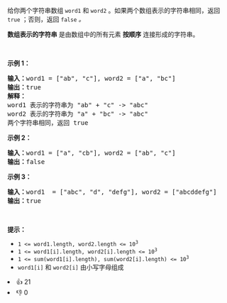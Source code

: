 <p>给你两个字符串数组 <code>word1</code> 和 <code>word2</code> 。如果两个数组表示的字符串相同，返回<em> </em><code>true</code><em> </em>；否则，返回 <code>false</code><em> 。</em></p>

<p><strong>数组表示的字符串</strong> 是由数组中的所有元素 <strong>按顺序</strong> 连接形成的字符串。</p>

<p> </p>

<p><strong>示例 1：</strong></p>

<pre>
<strong>输入：</strong>word1 = ["ab", "c"], word2 = ["a", "bc"]
<strong>输出：</strong>true
<strong>解释：</strong>
word1 表示的字符串为 "ab" + "c" -> "abc"
word2 表示的字符串为 "a" + "bc" -> "abc"
两个字符串相同，返回 true</pre>

<p><strong>示例 2：</strong></p>

<pre>
<strong>输入：</strong>word1 = ["a", "cb"], word2 = ["ab", "c"]
<strong>输出：</strong>false
</pre>

<p><strong>示例 3：</strong></p>

<pre>
<strong>输入：</strong>word1  = ["abc", "d", "defg"], word2 = ["abcddefg"]
<strong>输出：</strong>true
</pre>

<p> </p>

<p><strong>提示：</strong></p>

<ul>
	<li><code>1 <= word1.length, word2.length <= 10<sup>3</sup></code></li>
	<li><code>1 <= word1[i].length, word2[i].length <= 10<sup>3</sup></code></li>
	<li><code>1 <= sum(word1[i].length), sum(word2[i].length) <= 10<sup>3</sup></code></li>
	<li><code>word1[i]</code> 和 <code>word2[i]</code> 由小写字母组成</li>
</ul>
<div><li>👍 21</li><li>👎 0</li></div>